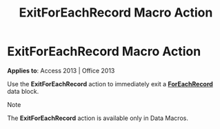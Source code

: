 ﻿---
title: ExitForEachRecord Macro Action
TOCTitle: ExitForEachRecord Macro Action
ms:assetid: 22b28cac-6339-1d91-a73d-3b9da465f9fe
ms:mtpsurl: https://msdn.microsoft.com/library/Ff191716(v=office.15)
ms:contentKeyID: 48543712
ms.date: 09/18/2015
mtps_version: v=office.15
---

# ExitForEachRecord Macro Action


**Applies to**: Access 2013 | Office 2013

Use the **ExitForEachRecord** action to immediately exit a **[ForEachRecord](foreachrecord-data-block.md)** data block.


> [!NOTE]
> <P>The <STRONG>ExitForEachRecord</STRONG> action is available only in Data Macros.</P>


